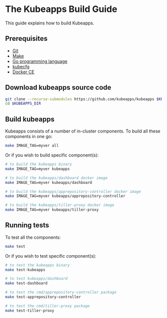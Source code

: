 # The Kubeapps Build Guide

This guide explains how to build Kubeapps.

## Prerequisites

- [Git](https://git-scm.com/)
- [Make](https://www.gnu.org/software/make/)
- [Go programming language](https://golang.org/)
- [kubecfg](https://github.com/ksonnet/kubecfg)
- [Docker CE](https://www.docker.com/community-edition)

## Download kubeapps source code

```bash
git clone --recurse-submodules https://github.com/kubeapps/kubeapps $KUBEAPPS_DIR
cd $KUBEAPPS_DIR
```

## Build kubeapps

Kubeapps consists of a number of in-cluster components. To build all these components in one go:

```bash
make IMAGE_TAG=myver all
```

Or if you wish to build specific component(s):

```bash
# to build the kubeapps binary
make IMAGE_TAG=myver kubeapps

# to build the kubeapps/dashboard docker image
make IMAGE_TAG=myver kubeapps/dashboard

# to build the kubeapps/apprepository-controller docker image
make IMAGE_TAG=myver kubeapps/apprepository-controller

# to build the kubeapps/tiller-proxy docker image
make IMAGE_TAG=myver kubeapps/tiller-proxy
```

## Running tests

To test all the components:

```bash
make test
```

Or if you wish to test specific component(s):

```bash
# to test the kubeapps binary
make test-kubeapps

# to test kubeapps/dashboard
make test-dashboard

# to test the cmd/apprepository-controller package
make test-apprepository-controller

# to test the cmd/tiller-proxy package
make test-tiller-proxy
```
